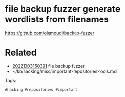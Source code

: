 # file backup fuzzer generate wordlists from filenames
https://github.com/olemoudi/backup-fuzzer

# Related

- [20221003150391](/zet/20221003150391/README.md) file backup fuzzer
- ~/kb/hacking/misc/important-repositories-tools.md

Tags:

    #hacking #repositories #important 
